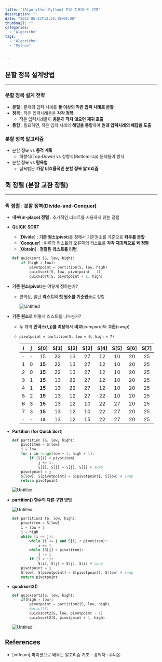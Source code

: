 ```yaml
---
title: "[Algorithm][Python] 분할 정복과 퀵 정렬"
description: ""
date: "2022-06-23T13:30:45+09:00"
thumbnail: ""
categories:
  - "Algorithm"
tags:
  - "Algorithm"
  - "Python"


---
```

<!--more-->

## 분할 정복 설계방법

---

### 분할 정복 설계 전략

- **분할** : 문제의 입력 사례를 **둘 이상의 작은 입력 사례로 분할**
- **정복** : 작은 입력사례들을 **각각 정복**
    - 작은 입력사례들이 **충분히 작지 않으면 재귀 호출**
- **통합** : 필요하면, 작은 입력 사례의 **해답을 통합**하여 **원래 입력사례의 해답을 도출**

### 분할 정복 알고리즘

- 분할 정복 vs **동적 계획**
    - 하향식(Top-Down) vs 상향식(Bottom-Up) 문제풀이 방식
- 분할 정복 vs **탐욕법**
    - 탐욕법은 **가장 비효율적인 분할 정복 알고리즘**

## 퀵 정렬 (분할 교환 정렬)

---

### **퀵 정렬** : 분할 정복(Divide-and-Conquer)

- **내부(in-place) 정렬** : 추가적인 리스트를 사용하지 않는 정렬
- **QUICK-SORT**
    - [**Divide**] : **기준 원소**(**pivot**)를 정해서 기준원소를 기준으로 **좌우를 분할**
    - [**Conquer**] : 왼쪽의 리스트와 오른쪽의 리스트를 **각각 재귀적으로 퀵 정렬**
    - [**Obtain**] : **정렬된 리스트를 리턴**
    
    ```python
    def quicksort (S, low, high):
    	if (high > low):
    		pivotpoint = partition(S, low, high)
    		quicksort(S, low, pivotpoint - 1)
    		quicksort(S, pivotpoint + 1, high)
    ```
    

- **기준 원소**(**pivot**)는 어떻게 정하는가?
    - 편의상, 일단 **리스트의 첫 원소를 기준원소**로 정함
        
        ![Untitled](/images/algorithm/lang_python/분할_정복과_퀵_정렬/Untitled.png)
        

- **기준 원소**로 어떻게 리스트를 나누는가?
    - 두 개의 **인덱스($i, j$)를 이용**해서 **비교**($compare$)와 **교환**($swap$)
    - `pivotpoint = partition(S, low = 0, high = 7)`
        
        
        | $i$ | $j$ | S[0] | S[1] | S[2] | S[3] | S[4] | S[5] | S[6] | S[7] |
        | :---: | :---: | :---: | :---: | :---: | :---: | :---: | :---: | :---: | :---: |
        | - | - | 15 | 22 | 13 | 27 | 12 | 10 | 20 | 25 |
        | 1 | 0 | **15** | 22 | 13 | 27 | 12 | 10 | 20 | 25 |
        | 2 | 0 | **15** | 22 | 13 | 27 | 12 | 10 | 20 | 25 |
        | 3 | 1 | **15** | 13 | 22 | 27 | 12 | 10 | 20 | 25 |
        | 4 | 1 | **15** | 13 | 22 | 27 | 12 | 10 | 20 | 25 |
        | 5 | 2 | **15** | 13 | 12 | 27 | 22 | 10 | 20 | 25 |
        | 6 | 3 | **15** | 13 | 12 | 10 | 22 | 27 | 20 | 25 |
        | 7 | 3 | **15** | 13 | 12 | 10 | 22 | 27 | 20 | 25 |
        | - | - | `10` | 13 | 12 | 15 | 22 | 27 | 20 | 25 |

- **Partition** (**for Quick Sort**)
    
    ```python
    def partition (S, low, high):
    	pivotitem = S[low]
    	j = low
    	for i in range(low + 1, high + 1):
    		if (S[i] < pivotitem):
    			j += 1;
    			S[i], S[j] = S[j], S[i] # swap
    	pivotpoint = j
    	S[low], S[pivotpoint] = S[pivotpoint], S[low] # swap
    	return pivotpoint
    ```
    
    ![Untitled](/images/algorithm/lang_python/분할_정복과_퀵_정렬/Untitled%201.png)
    

- **partition() 함수의 다른 구현 방법**
    
    ![Untitled](/images/algorithm/lang_python/분할_정복과_퀵_정렬/Untitled%202.png)
    
    ```python
    def partition2 (S, low, high):
    	pivotitem = S[low]
    	i = low + 1
    	j = high
    	while (i <= j):
    		while (i <= j and S[i] < pivotitem):
    			i += 1
    		while (S[j] > pivotitem):
    			j -= 1
    		if (i < j):
    			S[i], S[j] = S[j], S[i] # swap
    	pivotpoint = j
    	S[low], S[pivotpoint] = S[pivotpoint], S[low] # swap
    	return pivotpoint
    ```
    

- **quicksort2()**
    
    ```python
    def quicksort2(S, low, high):
    	if(high > low):
    		pivotpoint = partition2(S, low, high)
    		#print(S)
    		quicksort2(S, low, pivotpoint - 1)
    		quicksort2(S, pivotpoint + 1, high)
    ```
    
    ![Untitled](/images/algorithm/lang_python/분할_정복과_퀵_정렬/Untitled%203.png)
    

## References

- [inflearn] 파이썬으로 배우는 알고리즘 기초 - 강의자 : 주니온